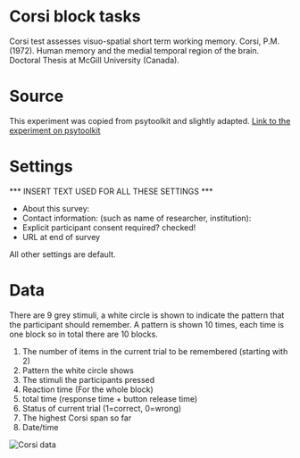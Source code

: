 # Corsi block tasks
Corsi test assesses visuo-spatial short term working memory.
Corsi, P.M. (1972). Human memory and the medial temporal region of the brain. Doctoral Thesis at McGill University (Canada).

# Source
This experiment was copied from psytoolkit and slightly adapted.
[Link to the experiment on psytoolkit](https://www.psytoolkit.org/experiment-library/corsi.html)

# Settings
***  INSERT TEXT USED FOR ALL THESE SETTINGS  ***
- About this survey:
- Contact information: (such as name of researcher, institution):
- Explicit participant consent required?  checked!
- URL at end of survey

All other settings are default.

# Data
There are 9 grey stimuli, a white circle is shown to indicate the pattern that the participant should remember. A pattern is shown 10 times, each time is one block so in total there are 10 blocks.

1.	The number of items in the current trial to be remembered (starting with 2)
2.	Pattern the white circle shows
3.	The stimuli the participants pressed
4.	Reaction time (For the whole block)
5.	total time (response time + button release time)
6.	Status of current trial (1=correct, 0=wrong)
7.	The highest Corsi span so far
8.	Date/time

![Corsi data](./instruction_images/corsi_data.jpg)
